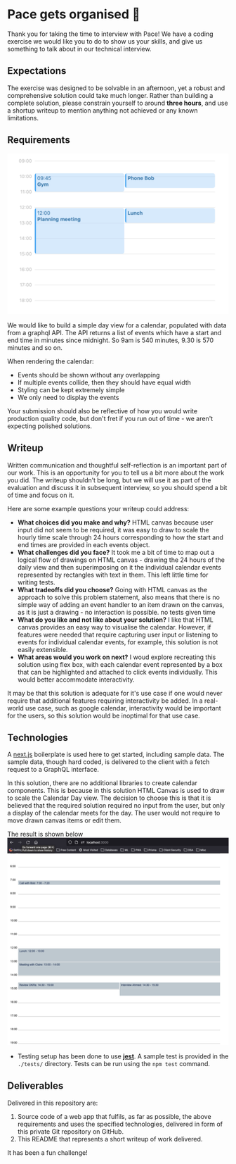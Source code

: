 # Pace gets organised 📅

Thank you for taking the time to interview with Pace! We have a coding exercise we would like you to do to show us your skills, and give us something to talk about in our technical interview.

## Expectations

The exercise was designed to be solvable in an afternoon, yet a robust and comprehensive solution could take much longer. Rather than building a complete solution, please constrain yourself to around **three hours**, and use a shortup writeup to mention anything not achieved or any known limitations.

## Requirements

![Example](./example.png)

We would like to build a simple day view for a calendar, populated with data from a graphql API. The API returns a list of events which have a start and end time in minutes since midnight. So 9am is 540 minutes, 9.30 is 570 minutes and so on.

When rendering the calendar:

- Events should be shown without any overlapping
- If multiple events collide, then they should have equal width
- Styling can be kept extremely simple
- We only need to display the events

Your submission should also be reflective of how you would write production quality code, but don't fret if you run out of time - we aren't expecting polished solutions.

## Writeup

Written communication and thoughtful self-reflection is an important part of our work. This is an opportunity for you to tell us a bit more about the work you did. The writeup shouldn’t be long, but we will use it as part of the evaluation and discuss it in subsequent interview, so you should spend a bit of time and focus on it.

Here are some example questions your writeup could address:

- **What choices did you make and why?** HTML canvas because user input did not seem to be required, it was easy to draw to scale the hourly time scale through 24 hours corresponding to how the start and end times are provided in each events object.
- **What challenges did you face?** It took me a bit of time to map out a logical flow of drawings on HTML canvas - drawing the 24 hours of the daily view and then superimposing on it the individual calendar events represented by rectangles with text in them. This left little time for writing tests.
- **What tradeoffs did you choose?** Going with HTML canvas as the approach to solve this problem statement, also means that there is no simple way of adding an event handler to an item drawn on the canvas, as it is just a drawing - no interaction is possible. no tests given time
- **What do you like and not like about your solution?** I like that HTML canvas provides an easy way to visualise the calendar. However, if features were needed that require capturing user input or listening to events for individual calendar events, for example, this solution is not easily extensible.
- **What areas would you work on next?** I woud explore recreating this solution using flex box, with each calendar event represented by a box that can be highlighted and attached to click events individually. This would better accommodate interactivity.

It may be that this solution is adequate for it's use case if one would never require that additional features requiring interactivity be added. In a real-world use case, such as google calendar, interactivity would be important for the users, so this solution would be inoptimal for that use case.

## Technologies

A [next.js](https://nextjs.org/) boilerplate is used here to get started, including sample data. The sample data, though hard coded, is delivered to the client with a fetch request to a GraphQL interface.

In this solution, there are no additional libraries to create calendar components. This is because in this solution HTML Canvas is used to draw to scale the Calendar Day view. The decision to choose this is that it is believed that the required solution required no input from the user, but only a display of the calendar meets for the day. The user would not require to move drawn canvas items or edit them.

The result is shown below
![Result](./result.png)

- Testing setup has been done to use **[jest](https://jestjs.io/docs/getting-started)**. A sample test is provided in the `./tests/` directory. Tests can be run using the `npm test` command.

## Deliverables

Delivered in this repository are:

1. Source code of a web app that fulfils, as far as possible, the above requirements and uses the specified technologies, delivered in form of this private Git repository on GitHub.
2. This README that represents a short writeup of work delivered.

It has been a fun challenge!
